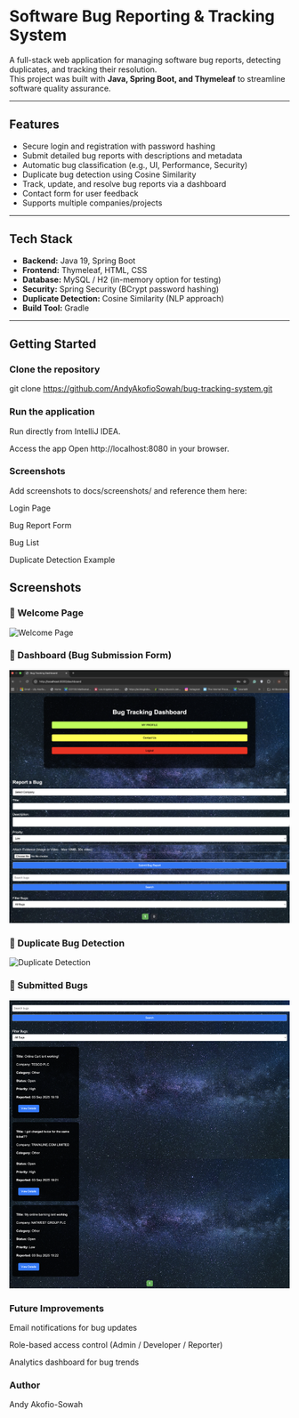 # Software Bug Reporting & Tracking System

A full-stack web application for managing software bug reports, detecting duplicates, and tracking their resolution.  
This project was built with **Java, Spring Boot, and Thymeleaf** to streamline software quality assurance.

---

## Features

- Secure login and registration with password hashing  
- Submit detailed bug reports with descriptions and metadata  
- Automatic bug classification (e.g., UI, Performance, Security)  
- Duplicate bug detection using Cosine Similarity  
- Track, update, and resolve bug reports via a dashboard  
- Contact form for user feedback  
- Supports multiple companies/projects

---

## Tech Stack

- **Backend:** Java 19, Spring Boot  
- **Frontend:** Thymeleaf, HTML, CSS  
- **Database:** MySQL / H2 (in-memory option for testing)  
- **Security:** Spring Security (BCrypt password hashing)  
- **Duplicate Detection:** Cosine Similarity (NLP approach)  
- **Build Tool:** Gradle  

---

## Getting Started

### Clone the repository

git clone https://github.com/AndyAkofioSowah/bug-tracking-system.git


### Run the application

Run directly from IntelliJ IDEA.

Access the app
Open http://localhost:8080 in your browser.


### Screenshots
Add screenshots to docs/screenshots/ and reference them here:

Login Page

Bug Report Form

Bug List

Duplicate Detection Example


## Screenshots

### 🔹 Welcome Page
![Welcome Page](docs/Welcome_Page.png)

### 🔹 Dashboard (Bug Submission Form)
![Dashboard Form](docs/dashboard:form.png)

### 🔹 Duplicate Bug Detection
![Duplicate Detection](docs/duplicatedetection.png)

### 🔹 Submitted Bugs
![Submitted Bugs](docs/submitted_bugs.png)

### Future Improvements
Email notifications for bug updates

Role-based access control (Admin / Developer / Reporter)

Analytics dashboard for bug trends

### Author
Andy Akofio-Sowah




